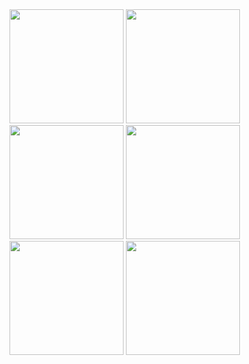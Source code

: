 <img src="https://github.com/user-attachments/assets/19731830-a7dd-4aaa-b631-4748692ea523" width="200">

<img src="https://github.com/user-attachments/assets/4409c156-a6c7-4147-9b1c-b28cb8a4fd0e" width="200">
<img src="https://github.com/user-attachments/assets/a9a3d648-d503-49fa-b1eb-6087dd81dd1d" width="200">
<img src="https://github.com/user-attachments/assets/31e6670d-57c9-428b-a8d6-413e8966edea" width="200">
<img src="https://github.com/user-attachments/assets/6b5c379e-7aee-4168-99ae-51e9323c8426" width="200">
<img src="https://github.com/user-attachments/assets/1b1d7436-e79d-48f6-8fa5-c293c3fd98be" width="200">


